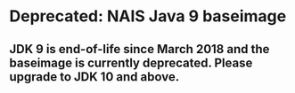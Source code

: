 Deprecated: NAIS Java 9 baseimage
=====================

JDK 9 is end-of-life since March 2018 and the baseimage is currently deprecated. Please upgrade to JDK 10 and above.
---------------------
